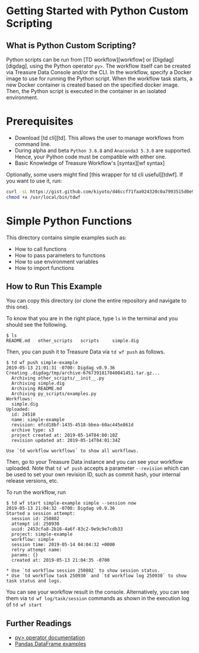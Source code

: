 # Getting Started with Python Custom Scripting

## What is Python Custom Scripting?

Python scripts can be run from [TD workflow][workflow] or [Digdag][digdag], using the Python operator `py>`. The workflow itself can be created via Treasure Data Console and/or the CLI. In the workflow, specify a Docker image to use for running the Python script. When the workflow task starts, a new Docker container is created based on the specified docker image. Then, the Python script is executed in the container in an isolated environment.

# Prerequisites

* Download [td cli][td]. This allows the user to manage workflows from command line.
* During alpha and beta `Python 3.6.8` and `Anaconda3 5.3.0` are supported. Hence, your Python code must be compatible with either one.
* Basic Knowledge of Treasure Workflow's [syntax][wf syntax]

Optionally, some users might find [this wrapper for td cli useful][tdwf]. If you want to use it, run:

```bash
curl -sL https://gist.github.com/kiyoto/d46ccf71faa924320c0a7993515d0e9c > /usr/local/bin/tdwf
chmod +x /usr/local/bin/tdwf
```

# Simple Python Functions

This directory contains simple examples such as:

- How to call functions
- How to pass parameters to functions
- How to use environment variables
- How to import functions

## How to Run This Example

You can copy this directory (or clone the entire repository and navigate to this one).

To know that you are in the right place, type `ls` in the terminal and you should see the following.

```
$ ls
README.md	other_scripts	scripts		simple.dig
```

Then, you can push it to Treasure Data via `td wf push` as follows.

```
$ td wf push simple-example
2019-05-13 21:01:31 -0700: Digdag v0.9.36
Creating .digdag/tmp/archive-6767391817040041451.tar.gz...
  Archiving other_scripts/__init__.py
  Archiving simple.dig
  Archiving README.md
  Archiving py_scripts/examples.py
Workflows:
  simple.dig
Uploaded:
  id: 24510
  name: simple-example
  revision: efcd18bf-1435-4518-bbea-60ac445e861d
  archive type: s3
  project created at: 2019-05-14T04:00:10Z
  revision updated at: 2019-05-14T04:01:34Z

Use `td workflow workflows` to show all workflows.
```

Then, go to your Treasure Data instance and you can see your workflow uploaded. Note that `td wf push` accepts a parameter `--revision` which can be used to set your own revision ID, such as commit hash, your internal release versions, etc.

To run the workflow, run

```
$ td wf start simple-example simple --session now
2019-05-13 21:04:32 -0700: Digdag v0.9.36
Started a session attempt:
  session id: 250802
  attempt id: 250930
  uuid: 2453cfa8-2b16-4a6f-83c2-9e9c9e7cdb33
  project: simple-example
  workflow: simple
  session time: 2019-05-14 04:04:32 +0000
  retry attempt name: 
  params: {}
  created at: 2019-05-13 21:04:35 -0700

* Use `td workflow session 250802` to show session status.
* Use `td workflow task 250930` and `td workflow log 250930` to show task status and logs.
```

You can see your workflow result in the console. Alternatively, you can see them via `td wf log/task/session` commands as shown in the execution log of `td wf start`

## Further Readings

- [py> operator documentation](https://docs.digdag.io/operators/py.html)
- [Pandas DataFrame examples](../pandas-df)
